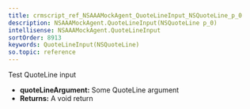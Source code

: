 ```yaml
---
title: crmscript_ref_NSAAAMockAgent_QuoteLineInput_NSQuoteLine_p_0
description: NSAAAMockAgent.QuoteLineInput(NSQuoteLine p_0)
intellisense: NSAAAMockAgent.QuoteLineInput
sortOrder: 8913
keywords: QuoteLineInput(NSQuoteLine)
so.topic: reference
---
```



Test QuoteLine input



* **quoteLineArgument:** Some QuoteLine argument
* **Returns:** A void return


